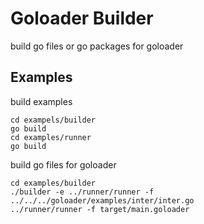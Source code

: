
# Goloader Builder

build go files or go packages for goloader

## Examples
build examples
```
cd exampels/builder
go build
cd examples/runner
go build
```

build go files for goloader
```
cd examples/builder
./builder -e ../runner/runner -f ../../../goloader/examples/inter/inter.go
../runner/runner -f target/main.goloader
```
